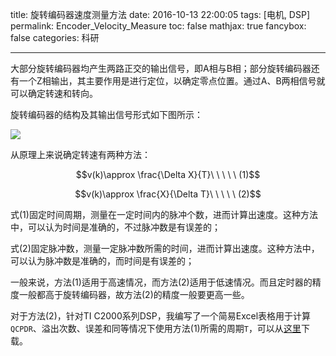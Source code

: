 title: 旋转编码器速度测量方法
date: 2016-10-13 22:00:05
tags: [电机, DSP]
permalink: Encoder_Velocity_Measure
toc: false
mathjax: true
fancybox: false
categories: 科研

---

大部分旋转编码器均产生两路正交的输出信号，即A相与B相；部分旋转编码器还有一个Z相输出，其主要作用是进行定位，以确定零点位置。通过A、B两相信号就可以确定转速和转向。

<!--more-->

旋转编码器的结构及其输出信号形式如下图所示：

![](http://7xnwyt.com1.z0.glb.clouddn.com/20160522152021.png-width600)

从原理上来说确定转速有两种方法：

$$v(k)\approx \frac{\Delta X}{T}\ \ \ \ \ (1)$$

$$v(k)\approx \frac{X}{\Delta T}\ \ \ \ \ (2)$$

式(1)固定时间周期，测量在一定时间内的脉冲个数，进而计算出速度。这种方法中，可以认为时间是准确的，不过脉冲数是有误差的；

式(2)固定脉冲数，测量一定脉冲数所需的时间，进而计算出速度。这种方法中，可以认为脉冲数是准确的，而时间是有误差的；

一般来说，方法(1)适用于高速情况，而方法(2)适用于低速情况。而且定时器的精度一般都高于旋转编码器，故方法(2)的精度一般要更高一些。

对于方法(2)，针对TI C2000系列DSP，我编写了一个简易Excel表格用于计算`QCPDR`、溢出次数、误差和同等情况下使用方法(1)所需的周期`T`，可以从[这里](http://7xnwyt.com1.z0.glb.clouddn.com/28030%E6%97%8B%E8%BD%AC%E7%BC%96%E7%A0%81%E5%99%A8%E8%AE%A1%E7%AE%97.xlsx)下载。


